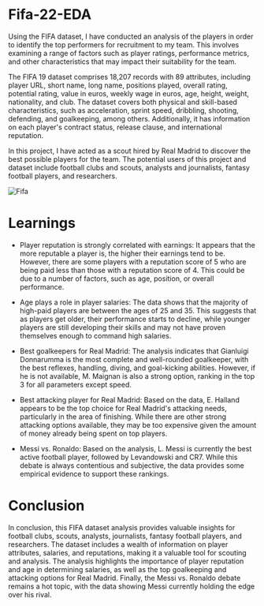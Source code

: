 # Fifa-22-EDA
Using the FIFA dataset, I have conducted an analysis of the players in order to identify the top performers for recruitment to my team. This involves examining a range of factors such as player ratings, performance metrics, and other characteristics that may impact their suitability for the team. 

The FIFA 19 dataset comprises 18,207 records with 89 attributes, including player URL, short name, long name, positions played, overall rating, potential rating, value in euros, weekly wage in euros, age, height, weight, nationality, and club. The dataset covers both physical and skill-based characteristics, such as acceleration, sprint speed, dribbling, shooting, defending, and goalkeeping, among others. Additionally, it has information on each player's contract status, release clause, and international reputation.

In this project, I have acted as a scout hired by Real Madrid to discover the best possible players for the team. The potential users of this project and dataset include football clubs and scouts, analysts and journalists, fantasy football players, and researchers.

![Fifa ](https://digitalhub.fifa.com/transform/8765c9df-0e09-4942-bada-dc603d50aa4d/FIFA_TBFFA22_Men-s-Player_16x9?io=transform:fill,height:868,width:1536&quality=100)


# Learnings
* Player reputation is strongly correlated with earnings: It appears that the more reputable a player is, the higher their earnings tend to be. However, there are some players with a reputation score of 5 who are being paid less than those with a reputation score of 4. This could be due to a number of factors, such as age, position, or overall performance.

* Age plays a role in player salaries: The data shows that the majority of high-paid players are between the ages of 25 and 35. This suggests that as players get older, their performance starts to decline, while younger players are still developing their skills and may not have proven themselves enough to command high salaries.

* Best goalkeepers for Real Madrid: The analysis indicates that Gianluigi Donnarumma is the most complete and well-rounded goalkeeper, with the best reflexes, handling, diving, and goal-kicking abilities. However, if he is not available, M. Maignan is also a strong option, ranking in the top 3 for all parameters except speed.

* Best attacking player for Real Madrid: Based on the data, E. Halland appears to be the top choice for Real Madrid's attacking needs, particularly in the area of finishing. While there are other strong attacking options available, they may be too expensive given the amount of money already being spent on top players.

* Messi vs. Ronaldo: Based on the analysis, L. Messi is currently the best active football player, followed by Levandowski and CR7. While this debate is always contentious and subjective, the data provides some empirical evidence to support these rankings.

# Conclusion 
In conclusion, this FIFA dataset analysis provides valuable insights for football clubs, scouts, analysts, journalists, fantasy football players, and researchers. The dataset includes a wealth of information on player attributes, salaries, and reputations, making it a valuable tool for scouting and analysis. The analysis highlights the importance of player reputation and age in determining salaries, as well as the top goalkeeping and attacking options for Real Madrid. Finally, the Messi vs. Ronaldo debate remains a hot topic, with the data showing Messi currently holding the edge over his rival.




